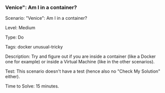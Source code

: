 <h3>Venice": Am I in a container?</h3>

Scenario: "Venice": Am I in a container?

Level: Medium

Type: Do

Tags: docker   unusual-tricky  

Description: Try and figure out if you are inside a container (like a Docker one for example) or inside a Virtual Machine (like in the other scenarios).

Test: This scenario doesn't have a test (hence also no "Check My Solution" either).

Time to Solve: 15 minutes.